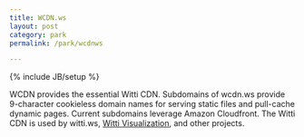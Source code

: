 ```yaml
---
title: WCDN.ws
layout: post
category: park
permalink: /park/wcdnws

---
```

{% include JB/setup %}
<div id="node-276" class="node node-parking-spot">
  <div class="content clearfix">
    <div class="field field-name-body field-type-text-with-summary field-label-hidden"><div class="field-items"><div class="field-item even"><p>WCDN provides the essential Witti CDN. Subdomains of wcdn.ws provide 9-character cookieless domain names for serving static files and pull-cache dynamic pages. Current subdomains leverage Amazon Cloudfront. The Witti CDN is used by witti.ws, <a href="/project/witti-visualization">Witti Visualization</a>, and other projects.</p>
</div></div></div>  </div>
</div>
